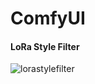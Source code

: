 # ComfyUI

#### LoRa Style Filter
![lorastylefilter](https://github.com/user-attachments/assets/d68d9bfe-61c3-4d17-aae0-b3c39f7578c4)
